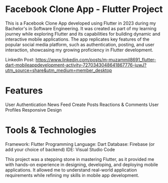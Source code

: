 # Facebook Clone App - Flutter Project

This is a Facebook Clone App developed using Flutter in 2023 during my Bachelor's in Software Engineering. It was created as part of my learning journey while exploring Flutter and its capabilities for building dynamic and interactive mobile applications. The app replicates key features of the popular social media platform, such as authentication, posting, and user interaction, showcasing my growing proficiency in Flutter development.

LinkedIn Post:  https://www.linkedin.com/posts/m-muzammil8691_flutter-dart-mobileappdevelopment-activity-7270343048641867776-juwJ?utm_source=share&utm_medium=member_desktop

# Features

User Authentication
News Feed
Create Posts
Reactions & Comments
User Profiles
Responsive Design


# Tools & Technologies

Framework: Flutter
Programming Language: Dart
Database: Firebase (or add your choice of backend)
IDE: Visual Studio Code

This project was a stepping stone in mastering Flutter, as it provided me with hands-on experience in designing, developing, and deploying mobile applications. It allowed me to understand real-world application requirements while refining my skills in mobile app development.